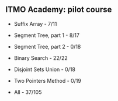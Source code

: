 ## ITMO Academy: pilot course

- Suffix Array - 7/11

- Segment Tree, part 1 - 8/17

- Segment Tree, part 2 - 0/18

- Binary Search - 22/22

- Disjoint Sets Union - 0/18

- Two Pointers Method - 0/19

- All - 37/105